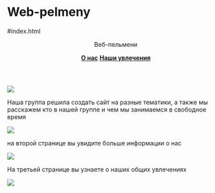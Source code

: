 # Web-pelmeny
#index.html
<html> 
    <head>
        <title>Web-pelmeni---главная</title>
        <link rel="stylesheet" href="style.css"/>
    </head>
    <body>
        <header>
            <p>Веб-пельмени</p> 
            <nav>
            <a href=""><b>О нас</b></a>
            <a href=""><b>Наши увлечения</b></a>
            </nav>
        </header>
        <main>
        <section>
            <article>
            <img src="https://cdn.pixabay.com/photo/2017/06/27/11/48/team-spirit-2447163_960_720.jpg"/>
            <p>Наша группа решила создать сайт на разные тематики, а также мы расскажем кто в нашей группе и чем мы занимаемся в свободное время</p> 
            </article>
            <article>
            <img src="https://s3-alpha-sig.figma.com/img/67bd/1e60/c9bb0ee997609ea1a25b7d1550d50c41?Expires=1649030400&Signature=HpNTlOaNXUKX7WhIDQ~loJxhBmjE4RhXiJxtPTM9R3aq6PGHONOIJk~EyfwuzZgFG49bMrZjKO63Lsyxw0PH2NtBcHpkjhofli3s94lUQ29bfvxAytD27l3VRqYAwSlPFtzYw0e1T4zJa0eOEE8Doy1shNO4p8gG6lEWsGyc0L6ui1MXNhVSsXrNH5h3FdyKS5oRYcYNtoq~z3oxelBEoq731kOwPbsqoApMO5RwQELInd6FipleZ3lt-7JWDqVAEwYm1sgEL~RJ~UE6U1BeNB-eIoiMUNGv5huNx0coLuI0LOfXGziPZ3mIm-VqcBOwJ8PYuKUI3VonTc6Lpp99bw__&Key-Pair-Id=APKAINTVSUGEWH5XD5UA"/>
            <p>на второй странице вы увидите больше информации о нас</p>
            </article>
            <article>
            <img src="https://s3-alpha-sig.figma.com/img/7aad/553a/c4c4995824f1479635c3645d7551e702?Expires=1649030400&Signature=eGsTDlaxiOKY6SWJbaxQUjc5DRzesVz1u9EmArNW23YcjH3QvRweN0JegCgQ3ej6YNI~z0XNo01H-0MxtiBSWfPWlB89ZZzemdnvLuOanqSv5Yb3iV8fkr0neP9Dky8po2sZO8ZcO1VXZU3BB~ljKWsdIVDCLDgi2fIq4IlJAwlgZpfHME7jx-JRUR5SYreGBwxEpVQm20vvCGTAdOh~PZxBNAghBLpVHGJuHV2cnnkevX5hbs3WafwBxr91Cp-79aZoys7dGZc3XkFM8SpY-z8l0Sb-OhxkDLhG8zMEoVbusnCdrogv1x1aHBzpC8yEkNJdSNudhGBlWr~ohx9FNQ__&Key-Pair-Id=APKAINTVSUGEWH5XD5UA"/>  
            <p>На третьей странице вы узнаете о наших общих увлечениях</p> 
            </article>
        </section>
        </main>
        <footer>
        <img src="https://encrypted-tbn0.gstatic.com/images?q=tbn:ANd9GcSXBS1NIEt2qTEbe5lub9xaxJWMYRQRKKrJwQ&usqp=CAU"/> 
        </footer>
    </body>
</html>
